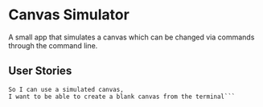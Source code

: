 # Canvas Simulator

A small app that simulates a canvas which can be changed via commands through the command line.


## User Stories


```As a user,
So I can use a simulated canvas,
I want to be able to create a blank canvas from the terminal```


 